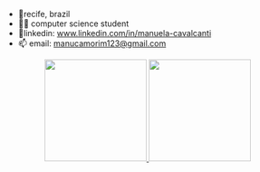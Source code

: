 - 📍recife, brazil
- 🙋‍♀️ computer science student
- 📱linkedin: www.linkedin.com/in/manuela-cavalcanti
- 📫 email: manucamorim123@gmail.com

<div align="center">
  <a href="https://github.com/Manuelaamorim">
  <img height="180em" src="https://github-readme-stats.vercel.app/api?username=Manuelaamorim&show_icons=true&theme=defalt&include_all_commits=true&count_private=true&bg_color=0,79eff6,c2f8de"/>
  <img height="180em" src="https://github-readme-stats.vercel.app/api/top-langs/?username=Manuelaamorim&layout=compact&langs_count=6&theme=defalt&bg_color=0,79eff6,c2f8de"/>
</div>
